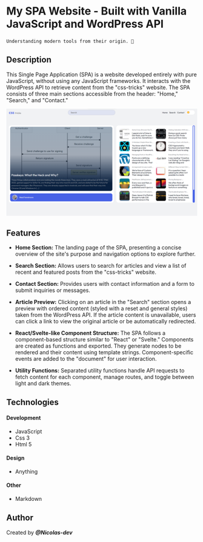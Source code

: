 # My SPA Website - Built with Vanilla JavaScript and WordPress API

`Understanding modern tools from their origin. 🙂`

## Description

This Single Page Application (SPA) is a website developed entirely with pure JavaScript, without using any JavaScript frameworks. It interacts with the WordPress API to retrieve content from the "css-tricks" website. The SPA consists of three main sections accessible from the header: "Home," "Search," and "Contact."

![My SPA Website](app/assets/wordpress-api-site.png)

## Features

- **Home Section:** The landing page of the SPA, presenting a concise overview of the site's purpose and navigation options to explore further.

- **Search Section:** Allows users to search for articles and view a list of recent and featured posts from the "css-tricks" website.

- **Contact Section:** Provides users with contact information and a form to submit inquiries or messages.

- **Article Preview:** Clicking on an article in the "Search" section opens a preview with ordered content (styled with a reset and general styles) taken from the WordPress API. If the article content is unavailable, users can click a link to view the original article or be automatically redirected.

- **React/Svelte-like Component Structure:** The SPA follows a component-based structure similar to "React" or "Svelte." Components are created as functions and exported. They generate nodes to be rendered and their content using template strings. Component-specific events are added to the "document" for user interaction.

- **Utility Functions:** Separated utility functions handle API requests to fetch content for each component, manage routes, and toggle between light and dark themes.

## Technologies

#### Development

- JavaScript
- Css 3
- Html 5

#### Design

- Anything

#### Other

- Markdown

## Author

Created by
**_@Nicolas-dev_**
